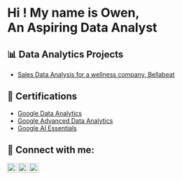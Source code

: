 <h1>Hi ! My name is Owen, <br/><a>An Aspiring Data Analyst</a></h1>

<h2>📊 Data Analytics Projects</h2>

 - [Sales Data Analysis for a wellness company, Bellabeat](https://github.com/ChaiphurinK/BellabeatSales)

<h2>📜 Certifications</h2>

 - [Google Data Analytics](https://www.coursera.org/account/accomplishments/specialization/HLEJ1AAS0Z9M)
 - [Google Advanced Data Analytics](https://www.coursera.org/account/accomplishments/specialization/HLEJ1AAS0Z9M)
 - [Google AI Essentials](https://www.coursera.org/account/accomplishments/specialization/HLEJ1AAS0Z9M)

<h2>📩 Connect with me:</h2>

[<img align="left" alt="ChaiphurinK | Email" width="22px" src="https://github.com/user-attachments/assets/54636ac3-6ba0-4f8e-806b-1b90f5170240" />][email]
[<img align="left" alt="ChaiphurinK | LinkedIn" width="22px" src="https://cdn.jsdelivr.net/npm/simple-icons@v3/icons/linkedin.svg" />][linkedin]
[<img align="left" alt="ChaiphurinK | Website" width="22px" src="https://github.com/user-attachments/assets/be5fbf9b-661d-457c-83b4-f8e3e1656724" />][website]

[email]: chaiphurin.k@gmail.com
[linkedin]: https://www.linkedin.com/in/chaiphurin-k/
[website]: https://chaiphurin-k.netlify.app/

<!--
**joshmadakor1/joshmadakor1** is a ✨ _special_ ✨ repository because its `README.md` (this file) appears on your GitHub profile.

Here are some ideas to get you started:

- 🔭 I’m currently working on ...
- 🌱 I’m currently learning ...
- 👯 I’m looking to collaborate on ...
- 🤔 I’m looking for help with ...
- 💬 Ask me about ...
- 📫 How to reach me: ...
- 😄 Pronouns: ...
- ⚡ Fun fact: ...
-->
